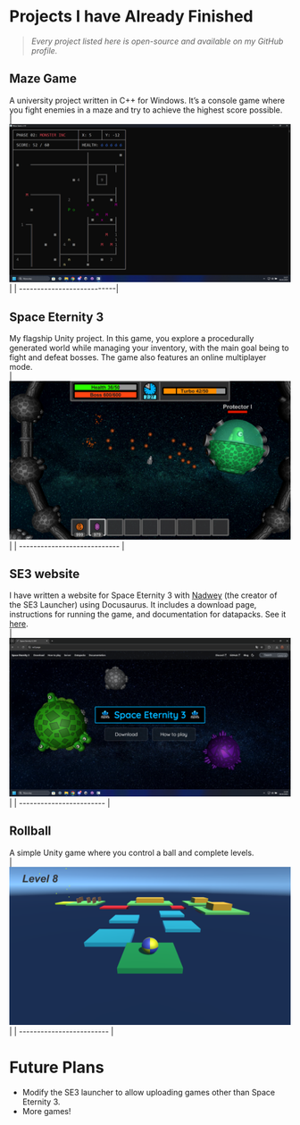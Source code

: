 # Projects I have Already Finished

> *Every project listed here is open-source and available on my GitHub profile.*

## Maze Game
A university project written in C++ for Windows. It’s a console game where you fight enemies in a maze and try to achieve the highest score possible.  
| ![Maze Game](mazegame.png) |
| ---------------------------|

## Space Eternity 3
My flagship Unity project. In this game, you explore a procedurally generated world while managing your inventory, with the main goal being to fight and defeat bosses. The game also features an online multiplayer mode.  
| ![Space Eternity 3](se3.png) |
| ---------------------------- |

## SE3 website
I have written a website for Space Eternity 3 with [Nadwey](https://github.com/Nadwey/) (the creator of the SE3 Launcher) using Docusaurus. It includes a download page, instructions for running the game, and documentation for datapacks. See it [here](https://se3.page).  
| ![se3.page](se3page.png) |
| ------------------------ |

## Rollball
A simple Unity game where you control a ball and complete levels.  
| ![Rollball](rollball.png) |
| ------------------------- |

# Future Plans
- Modify the SE3 launcher to allow uploading games other than Space Eternity 3.
- More games!
